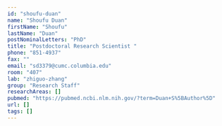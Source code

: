 ```yaml
---
id: "shoufu-duan"
name: "Shoufu Duan"
firstName: "Shoufu"
lastName: "Duan"
postNominalLetters: "PhD"
title: "Postdoctoral Research Scientist "
phone: "851-4937"
fax: ""
email: "sd3379@cumc.columbia.edu"
room: "407"
lab: "zhiguo-zhang"
group: "Research Staff"
researchAreas: []
pubmed: "https://pubmed.ncbi.nlm.nih.gov/?term=Duan+S%5BAuthor%5D"
url: []
tags: []
---
```

